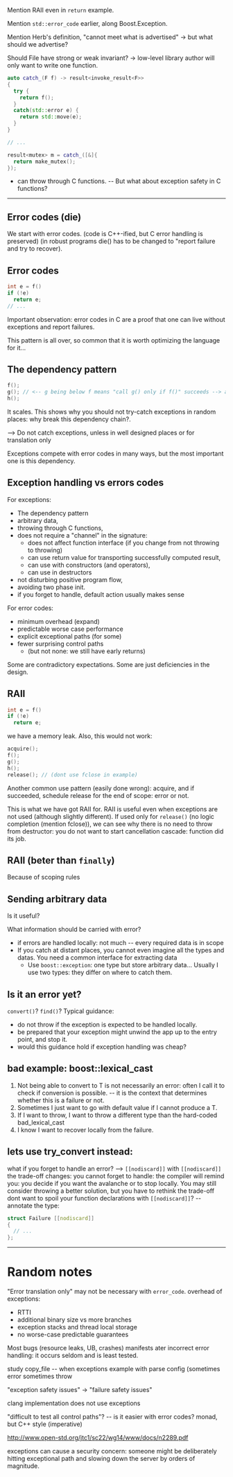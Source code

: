 Mention RAII even in `return` example.

Mention `std::error_code` earlier, along Boost.Exception.

Mention Herb's definition, "cannot meet what is advertised" -> but what should we advertise?

Should File have strong or weak invariant? -> low-level library author will only want to write one function. 

```c++
auto catch_(F f) -> result<invoke_result<F>>
{
  try {
    return f();
  }
  catch(std::error e) {
    return std::move(e);
  }
}

// ...

result<mutex> m = catch_([&]{
  return make_mutex();
});
```

+ can throw through C functions. -- But what about exception safety in C functions?

-------------


Error codes (die)
-----------------

We start with error codes. (code is C++-ified, but C error handling is preserved)
(in robust programs die() has to be changed to "report failure and try to recover).


Error codes
-----------------

```c++
int e = f()
if (!e)
  return e;
// ...
```

Important observation: error codes in C are a proof that one can live without exceptions and report failures.

This pattern is all over, so common that it is worth optimizing the language for it...


The dependency pattern
----------------------

```c++
f(); 
g(); // <-- g being below f means "call g() only if f()" succeeds --> an instruction dependency is set and understood by compiler
h();
```

It scales.
This shows why you should not try-catch exceptions in random places: why break this dependency chain?.

--> Do not catch exceptions, unless in well designed places or for translation only

Exceptions compete with error codes in many ways, but the most important one is this dependency.


Exception handling vs errors codes
----------------------------------

For exceptions:
* The dependency pattern
* arbitrary data,
* throwing through C functions,
* does not require a "channel" in the signature:
  * does not affect function interface (if you change from not  throwing to throwing)
  * can use return value for transporting successfully computed result,
  * can use with constructors (and operators),
  * can use in destructors
* not disturbing positive program flow,
* avoiding two phase init.
* if you forget to handle, default action usually makes sense

For error codes:
* minimum overhead (expand)
* predictable worse case performance
* explicit exceptional paths (for some)
* fewer surprising control paths
  * (but not none: we still have early returns)

Some are contradictory expectations. Some are just deficiencies in the design.


RAII
----

```c++
int e = f()
if (!e)
  return e;
```

we have a memory leak. Also, this would not work:

```c++
acquire();
f();
g();
h();
release(); // (dont use fclose in example)
```

Another common use pattern (easily done wrong): acquire, and if succeeded, schedule release for the end of scope: error or not.

This is what we have got RAII for. RAII is useful even when exceptions are not used (although slightly different).
If used only for `release()` (no logic completion (mention fclose)), we can see why there is no need to throw from destructor:
you do not want to start cancellation cascade: function did its job.


RAII (beter than `finally`)
---------------------------
Because of scoping rules


Sending arbitrary data
----------------------
Is it useful?

What information should be carried with error?

* if errors are handled locally: not much -- every required data is in scope
* If you catch at distant places, you cannot even imagine all the types and datas. You need a common interface for extracting data
  * Use `boost::exception`: one type but store arbitrary data...
Usually I use two types: they differ on where to catch them.



Is it an error yet?
-------------------

`convert()`?
`find()`?
Typical guidance: 
* do not throw if the exception is expected to be handled locally.
* be prepared that your exception might unwind the app up to the entry point, and stop it.
* would this guidance hold if exception handling was cheap?


bad example: boost::lexical_cast
---------------------------------
1. Not being able to convert to T is not necessarily an error: often I call it to check if conversion is possible. -- it is the context that determines whether this is a failure or not.
2. Sometimes I just want to go with default value if I cannot produce a T.
3. If I want to throw, I want to throw a different type than the hard-coded bad_lexical_cast
4. I know I want to recover locally from the failure.


lets use try_convert instead:
-----------------------------

what if you forget to handle an error? --> `[[nodiscard]]`
with `[[nodiscard]]` the trade-off changes: you cannot forget to handle: the compiler will remind you: you decide if you want the avalanche or to stop locally.
You may still consider throwing a better solution, but you have to rethink the trade-off
dont want to spoil your function declarations with `[[nodiscard]]`?
-- annotate the type:

```c++
struct Failure [[nodiscard]]
{
  // ...
};
```





----------------------


Random notes
============

"Error translation only" may not be necessary with `error_code`.
overhead of exceptions:
* RTTI
* additional binary size vs more branches
* exception stacks and thread local storage
* no worse-case predictable guarantees

Most bugs (resource leaks, UB, crashes) manifests ater incorrect error handling: it occurs seldom and is least tested. 

study copy_file -- when exceptions
example with parse config (sometimes error sometimes throw

"exception safety issues" -> "failure safety issues"

clang implementation does not use exceptions

"difficult to test all control paths"? -- is it easier with error codes?
monad, but C++ style (imperative)


http://www.open-std.org/jtc1/sc22/wg14/www/docs/n2289.pdf

exceptions can cause a security concern: someone might be deliberately hitting exceptional path and slowing down the server by orders of magnitude.
